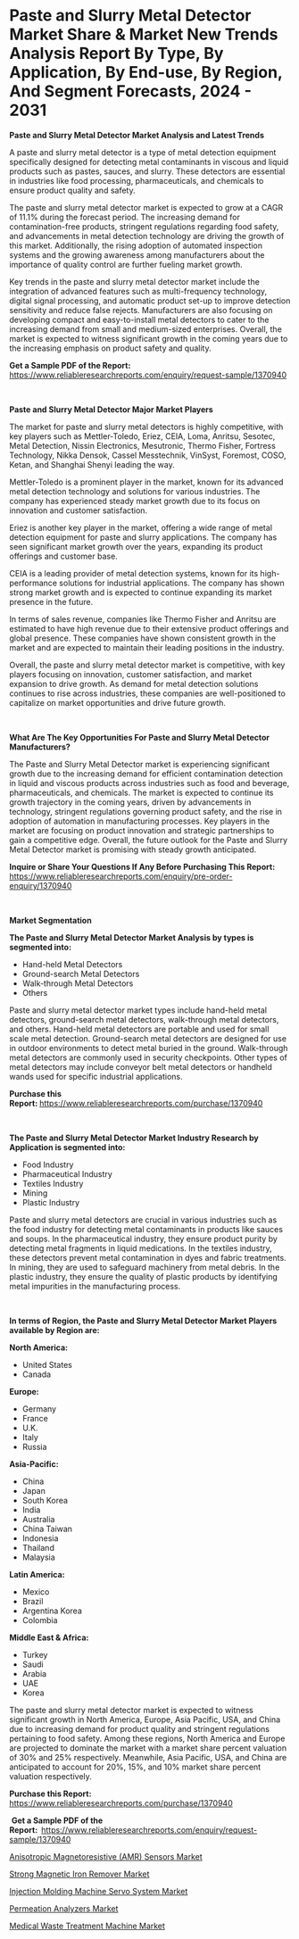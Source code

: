 <p><h1>Paste and Slurry Metal Detector Market Share & Market New Trends Analysis Report By Type, By Application, By End-use, By Region, And Segment Forecasts, 2024 - 2031</h1></p><p><strong>Paste and Slurry Metal Detector Market Analysis and Latest Trends</strong></p>
<p><p>A paste and slurry metal detector is a type of metal detection equipment specifically designed for detecting metal contaminants in viscous and liquid products such as pastes, sauces, and slurry. These detectors are essential in industries like food processing, pharmaceuticals, and chemicals to ensure product quality and safety.</p><p>The paste and slurry metal detector market is expected to grow at a CAGR of 11.1% during the forecast period. The increasing demand for contamination-free products, stringent regulations regarding food safety, and advancements in metal detection technology are driving the growth of this market. Additionally, the rising adoption of automated inspection systems and the growing awareness among manufacturers about the importance of quality control are further fueling market growth.</p><p>Key trends in the paste and slurry metal detector market include the integration of advanced features such as multi-frequency technology, digital signal processing, and automatic product set-up to improve detection sensitivity and reduce false rejects. Manufacturers are also focusing on developing compact and easy-to-install metal detectors to cater to the increasing demand from small and medium-sized enterprises. Overall, the market is expected to witness significant growth in the coming years due to the increasing emphasis on product safety and quality.</p></p>
<p><strong>Get a Sample PDF of the Report:&nbsp;</strong> <a href="https://www.reliableresearchreports.com/enquiry/request-sample/1370940">https://www.reliableresearchreports.com/enquiry/request-sample/1370940</a></p>
<p>&nbsp;</p>
<p><strong>Paste and Slurry Metal Detector Major Market Players</strong></p>
<p><p>The market for paste and slurry metal detectors is highly competitive, with key players such as Mettler-Toledo, Eriez, CEIA, Loma, Anritsu, Sesotec, Metal Detection, Nissin Electronics, Mesutronic, Thermo Fisher, Fortress Technology, Nikka Densok, Cassel Messtechnik, VinSyst, Foremost, COSO, Ketan, and Shanghai Shenyi leading the way.</p><p>Mettler-Toledo is a prominent player in the market, known for its advanced metal detection technology and solutions for various industries. The company has experienced steady market growth due to its focus on innovation and customer satisfaction.</p><p>Eriez is another key player in the market, offering a wide range of metal detection equipment for paste and slurry applications. The company has seen significant market growth over the years, expanding its product offerings and customer base.</p><p>CEIA is a leading provider of metal detection systems, known for its high-performance solutions for industrial applications. The company has shown strong market growth and is expected to continue expanding its market presence in the future.</p><p>In terms of sales revenue, companies like Thermo Fisher and Anritsu are estimated to have high revenue due to their extensive product offerings and global presence. These companies have shown consistent growth in the market and are expected to maintain their leading positions in the industry.</p><p>Overall, the paste and slurry metal detector market is competitive, with key players focusing on innovation, customer satisfaction, and market expansion to drive growth. As demand for metal detection solutions continues to rise across industries, these companies are well-positioned to capitalize on market opportunities and drive future growth.</p></p>
<p>&nbsp;</p>
<p><strong>What Are The Key Opportunities For Paste and Slurry Metal Detector Manufacturers?</strong></p>
<p><p>The Paste and Slurry Metal Detector market is experiencing significant growth due to the increasing demand for efficient contamination detection in liquid and viscous products across industries such as food and beverage, pharmaceuticals, and chemicals. The market is expected to continue its growth trajectory in the coming years, driven by advancements in technology, stringent regulations governing product safety, and the rise in adoption of automation in manufacturing processes. Key players in the market are focusing on product innovation and strategic partnerships to gain a competitive edge. Overall, the future outlook for the Paste and Slurry Metal Detector market is promising with steady growth anticipated.</p></p>
<p><strong>Inquire or Share Your Questions If Any Before Purchasing This Report:</strong> <a href="https://www.reliableresearchreports.com/enquiry/pre-order-enquiry/1370940">https://www.reliableresearchreports.com/enquiry/pre-order-enquiry/1370940</a></p>
<p>&nbsp;</p>
<p><strong>Market Segmentation</strong></p>
<p><strong>The Paste and Slurry Metal Detector Market Analysis by types is segmented into:</strong></p>
<p><ul><li>Hand-held Metal Detectors</li><li>Ground-search Metal Detectors</li><li>Walk-through Metal Detectors</li><li>Others</li></ul></p>
<p><p>Paste and slurry metal detector market types include hand-held metal detectors, ground-search metal detectors, walk-through metal detectors, and others. Hand-held metal detectors are portable and used for small scale metal detection. Ground-search metal detectors are designed for use in outdoor environments to detect metal buried in the ground. Walk-through metal detectors are commonly used in security checkpoints. Other types of metal detectors may include conveyor belt metal detectors or handheld wands used for specific industrial applications.</p></p>
<p><strong>Purchase this Report:&nbsp;</strong><a href="https://www.reliableresearchreports.com/purchase/1370940">https://www.reliableresearchreports.com/purchase/1370940</a></p>
<p>&nbsp;</p>
<p><strong>The Paste and Slurry Metal Detector Market Industry Research by Application is segmented into:</strong></p>
<p><ul><li>Food Industry</li><li>Pharmaceutical Industry</li><li>Textiles Industry</li><li>Mining</li><li>Plastic Industry</li></ul></p>
<p><p>Paste and slurry metal detectors are crucial in various industries such as the food industry for detecting metal contaminants in products like sauces and soups. In the pharmaceutical industry, they ensure product purity by detecting metal fragments in liquid medications. In the textiles industry, these detectors prevent metal contamination in dyes and fabric treatments. In mining, they are used to safeguard machinery from metal debris. In the plastic industry, they ensure the quality of plastic products by identifying metal impurities in the manufacturing process.</p></p>
<p>&nbsp;</p>
<p><strong>In terms of Region, the Paste and Slurry Metal Detector Market Players available by Region are:</strong></p>
<p>
    <p> <strong> North America: </strong>
        <ul>
            <li>United States</li>
            <li>Canada</li>
        </ul>
        </p> 
    <p> <strong> Europe: </strong>
        <ul>
            <li>Germany</li>
            <li>France</li>
            <li>U.K.</li>
            <li>Italy</li>
            <li>Russia</li>
        </ul>
        </p> 
    <p> <strong> Asia-Pacific: </strong>
        <ul>
            <li>China</li>
            <li>Japan</li>
            <li>South Korea</li>
            <li>India</li>
            <li>Australia</li>
            <li>China Taiwan</li>
            <li>Indonesia</li>
            <li>Thailand</li>
            <li>Malaysia</li>
        </ul>
        </p> 
    <p> <strong> Latin America: </strong>
        <ul>
            <li>Mexico</li>
            <li>Brazil</li>
            <li>Argentina Korea</li>
            <li>Colombia</li>
        </ul>
        </p> 
    <p> <strong> Middle East & Africa: </strong>
        <ul>
            <li>Turkey</li>
            <li>Saudi</li>
            <li>Arabia</li>
            <li>UAE</li>
            <li>Korea</li>
        </ul>
    </p>
    </p>
<p><p>The paste and slurry metal detector market is expected to witness significant growth in North America, Europe, Asia Pacific, USA, and China due to increasing demand for product quality and stringent regulations pertaining to food safety. Among these regions, North America and Europe are projected to dominate the market with a market share percent valuation of 30% and 25% respectively. Meanwhile, Asia Pacific, USA, and China are anticipated to account for 20%, 15%, and 10% market share percent valuation respectively.</p></p>
<p><strong>Purchase this Report: </strong><a href="https://www.reliableresearchreports.com/purchase/1370940">https://www.reliableresearchreports.com/purchase/1370940</a></p>
<p>&nbsp;<strong>Get a Sample PDF of the Report:&nbsp;&nbsp;</strong><a href="https://www.reliableresearchreports.com/enquiry/request-sample/1370940">https://www.reliableresearchreports.com/enquiry/request-sample/1370940</a></p>
<p><strong></strong></p>
<p><p><a href="https://github.com/maliyahmorrow6654/Market-Research-Report-List-3/blob/main/anisotropic-magnetoresistive-amr-sensors-market.md">Anisotropic Magnetoresistive (AMR) Sensors Market</a></p><p><a href="https://github.com/ChiragRP21/Market-Research-Report-List-3/blob/main/strong-magnetic-iron-remover-market.md">Strong Magnetic Iron Remover Market</a></p><p><a href="https://medium.com/@maevemoen/injection-molding-machine-servo-system-market-the-key-to-successful-business-strategy-forecast-eb533cead699">Injection Molding Machine Servo System Market</a></p><p><a href="https://medium.com/@maevemoen/analyzing-permeation-analyzers-market-global-industry-perspective-and-forecast-2024-to-2031-14f50b0c5126">Permeation Analyzers Market</a></p><p><a href="https://medium.com/@maevemoen/medical-waste-treatment-machine-market-competitive-analysis-market-trends-and-forecast-to-2031-0ae10422921b">Medical Waste Treatment Machine Market</a></p></p>